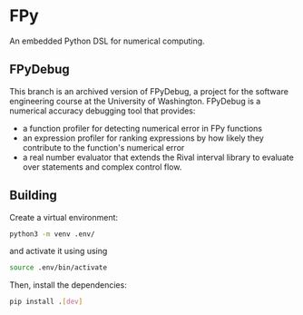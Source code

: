 # FPy

An embedded Python DSL for numerical computing.

## FPyDebug

This branch is an archived version of FPyDebug,
  a project for the software engineering course
  at the University of Washington.
FPyDebug is a numerical accuracy debugging tool that provides:
  - a function profiler for detecting numerical error in FPy functions
  - an expression profiler for ranking expressions by how
    likely they contribute to the function's numerical error
  - a real number evaluator that extends the Rival interval library
    to evaluate over statements and complex control flow.

## Building

Create a virtual environment:
```bash
python3 -m venv .env/
```
and activate it using using
```bash
source .env/bin/activate
```
Then, install the dependencies:
```bash
pip install .[dev]
```
